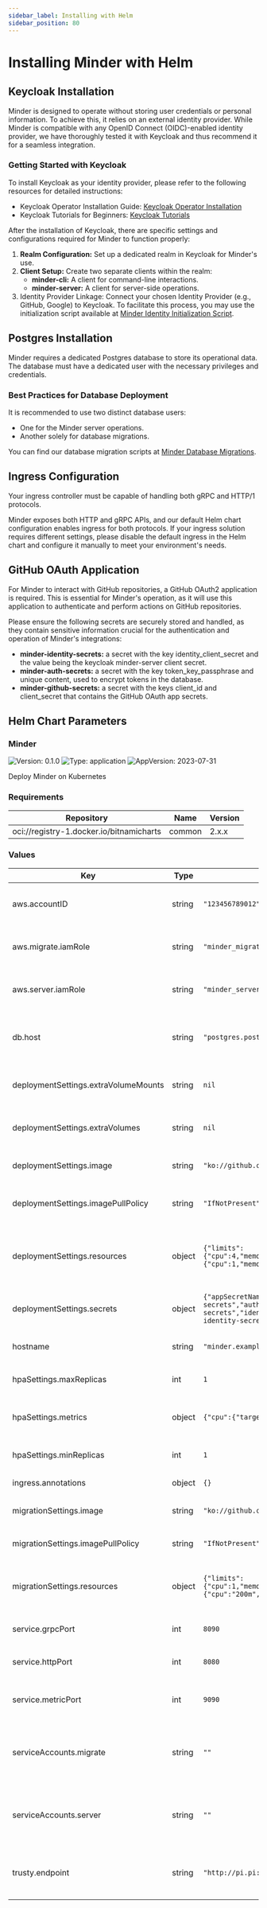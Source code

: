 ```yaml
---
sidebar_label: Installing with Helm
sidebar_position: 80
---
```


# Installing Minder with Helm

## Keycloak Installation
Minder is designed to operate without storing user credentials or personal information. To achieve this, it relies on an external identity provider. While Minder is compatible with any OpenID Connect (OIDC)-enabled identity provider, we have thoroughly tested it with Keycloak and thus recommend it for a seamless integration.

### Getting Started with Keycloak
To install Keycloak as your identity provider, please refer to the following resources for detailed instructions:

- Keycloak Operator Installation Guide: [Keycloak Operator Installation](https://www.keycloak.org/operator/installation)
- Keycloak Tutorials for Beginners: [Keycloak Tutorials](https://keycloak.ch/keycloak-tutorials/tutorial-1-installing-and-running-keycloak/)

After the installation of Keycloak, there are specific settings and configurations required for Minder to function properly:

1) **Realm Configuration:** Set up a dedicated realm in Keycloak for Minder's use.
2) **Client Setup:** Create two separate clients within the realm:
    - **minder-cli:** A client for command-line interactions.
    - **minder-server:** A client for server-side operations.
3) Identity Provider Linkage: Connect your chosen Identity Provider (e.g., GitHub, Google) to Keycloak. To facilitate this process, you may use the initialization script available at [Minder Identity Initialization Script](https://github.com/stacklok/minder/blob/main/identity/scripts/initialize.sh).

## Postgres Installation
Minder requires a dedicated Postgres database to store its operational data. The database must have a dedicated user with the necessary privileges and credentials.

### Best Practices for Database Deployment
It is recommended to use two distinct database users:

- One for the Minder server operations.
- Another solely for database migrations.

You can find our database migration scripts at [Minder Database Migrations](https://github.com/stacklok/minder/tree/main/database/migrations).

## Ingress Configuration
Your ingress controller must be capable of handling both gRPC and HTTP/1 protocols.

Minder exposes both HTTP and gRPC APIs, and our default Helm chart configuration enables ingress for both protocols. If your ingress solution requires different settings, please disable the default ingress in the Helm chart and configure it manually to meet your environment's needs.

## GitHub OAuth Application
For Minder to interact with GitHub repositories, a GitHub OAuth2 application is required. This is essential for Minder's operation, as it will use this application to authenticate and perform actions on GitHub repositories.

Please ensure the following secrets are securely stored and handled, as they contain sensitive information crucial for the authentication and operation of Minder's integrations:

- **minder-identity-secrets:** a secret with the key identity_client_secret and the value being the keycloak minder-server client secret.
- **minder-auth-secrets:** a secret with the key token_key_passphrase and unique content, used to encrypt tokens in the database.
- **minder-github-secrets:** a secret with the keys client_id and client_secret that contains the GitHub OAuth app secrets.

## Helm Chart Parameters
### Minder

![Version: 0.1.0](https://img.shields.io/badge/Version-0.1.0-informational?style=flat-square) ![Type: application](https://img.shields.io/badge/Type-application-informational?style=flat-square) ![AppVersion: 2023-07-31](https://img.shields.io/badge/AppVersion-2023--07--31-informational?style=flat-square)

Deploy Minder on Kubernetes

### Requirements

| Repository | Name | Version |
|------------|------|---------|
| oci://registry-1.docker.io/bitnamicharts | common | 2.x.x |

### Values

| Key | Type | Default | Description |
|-----|------|---------|-------------|
| aws.accountID | string | `"123456789012"` | AWS account ID where the service will be deployed |
| aws.migrate.iamRole | string | `"minder_migrate_role"` | IAM role for the migration operations in AWS |
| aws.server.iamRole | string | `"minder_server_role"` | IAM role for the server operations in AWS |
| db.host | string | `"postgres.postgres"` | Hostname for the database where Minder will store its data |
| deploymentSettings.extraVolumeMounts | string | `nil` | Additional volume mounts for the deployment |
| deploymentSettings.extraVolumes | string | `nil` | Additional volumes to mount into the deployment |
| deploymentSettings.image | string | `"ko://github.com/stacklok/minder/cmd/server"` | Image to use for the main Minder deployment |
| deploymentSettings.imagePullPolicy | string | `"IfNotPresent"` | Image pull policy for the main deployment |
| deploymentSettings.resources | object | `{"limits":{"cpu":4,"memory":"1.5Gi"},"requests":{"cpu":1,"memory":"1Gi"}}` | Compute resource requests and limits for the main deployment |
| deploymentSettings.secrets | object | `{"appSecretName":"minder-github-secrets","authSecretName":"minder-auth-secrets","identitySecretName":"minder-identity-secrets"}` | Names of the secrets for various Minder components |
| hostname | string | `"minder.example.com"` | The hostname for the Minder service |
| hpaSettings.maxReplicas | int | `1` | Maximum number of replicas for HPA |
| hpaSettings.metrics | object | `{"cpu":{"targetAverageUtilization":60}}` | Target CPU utilization percentage for HPA to scale |
| hpaSettings.minReplicas | int | `1` | Minimum number of replicas for HPA |
| ingress.annotations | object | `{}` | Ingress annotations |
| migrationSettings.image | string | `"ko://github.com/stacklok/minder/cmd/server"` | Image to use for the migration jobs |
| migrationSettings.imagePullPolicy | string | `"IfNotPresent"` | Image pull policy for the migration jobs |
| migrationSettings.resources | object | `{"limits":{"cpu":1,"memory":"300Mi"},"requests":{"cpu":"200m","memory":"200Mi"}}` | Compute resource requests and limits for the migration jobs |
| service.grpcPort | int | `8090` | GRPC port for the service to listen on |
| service.httpPort | int | `8080` | HTTP port for the service to listen on |
| service.metricPort | int | `9090` | Metrics port for the service to expose metrics on |
| serviceAccounts.migrate | string | `""` | ServiceAccount to be used for migration. If set, Minder will use this named ServiceAccount. |
| serviceAccounts.server | string | `""` | ServiceAccount to be used by the server. If set, Minder will use this named ServiceAccount. |
| trusty.endpoint | string | `"http://pi.pi:8000"` | Endpoint for the trusty service which Minder communicates with |

